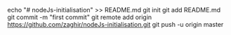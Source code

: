 echo "# nodeJs-initialisation" >> README.md
git init
git add README.md
git commit -m "first commit"
git remote add origin https://github.com/zaghir/nodeJs-initialisation.git
git push -u origin master

